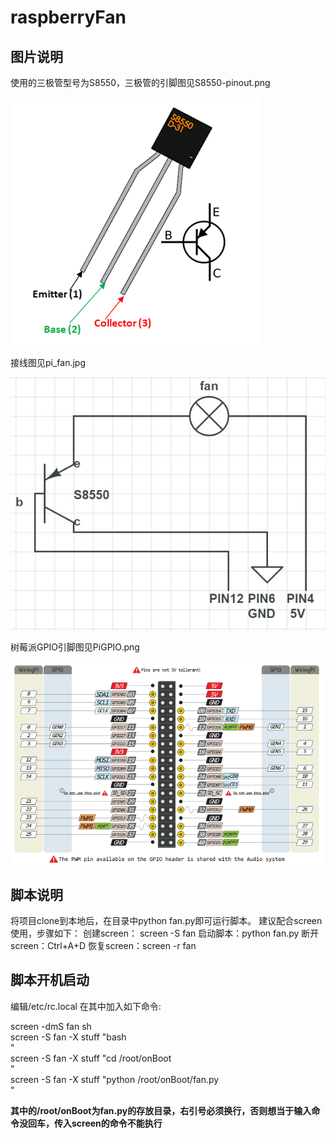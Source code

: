 # raspberryFan
## 图片说明
使用的三极管型号为S8550，三极管的引脚图见S8550-pinout.png

![image](https://github.com/xuchaoji/raspberryFan/blob/master/S8550-pinout.png)

接线图见pi_fan.jpg

![image](https://github.com/xuchaoji/raspberryFan/blob/master/pi_fan.jpg)

树莓派GPIO引脚图见PiGPIO.png

![image](https://github.com/xuchaoji/raspberryFan/blob/master/PiGPIO.png)

## 脚本说明
将项目clone到本地后，在目录中python fan.py即可运行脚本。
建议配合screen使用，步骤如下：
创建screen： screen -S fan
启动脚本：python fan.py
断开screen：Ctrl+A+D
恢复screen：screen -r fan

## 脚本开机启动
编辑/etc/rc.local 在其中加入如下命令:

screen -dmS fan sh  
screen -S fan -X stuff "bash  
"  
screen -S fan -X stuff "cd /root/onBoot  
"  
screen -S fan -X stuff "python /root/onBoot/fan.py  
"  


**其中的/root/onBoot为fan.py的存放目录，右引号必须换行，否则想当于输入命令没回车，传入screen的命令不能执行**
